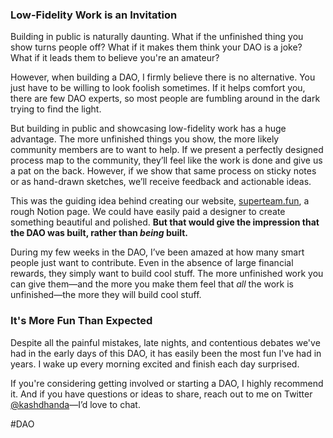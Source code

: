 ### **Low-Fidelity Work is an Invitation**

Building in public is naturally daunting. What if the unfinished thing you show turns people off? What if it makes them think your DAO is a joke? What if it leads them to believe you're an amateur?

However, when building a DAO, I firmly believe there is no alternative. You just have to be willing to look foolish sometimes. If it helps comfort you, there are few DAO experts, so most people are fumbling around in the dark trying to find the light.

But building in public and showcasing low-fidelity work has a huge advantage. The more unfinished things you show, the more likely community members are to want to help. If we present a perfectly designed process map to the community, they’ll feel like the work is done and give us a pat on the back. However, if we show that same process on sticky notes or as hand-drawn sketches, we’ll receive feedback and actionable ideas.

This was the guiding idea behind creating our website, [superteam.fun](https://superteam.fun/), a rough Notion page. We could have easily paid a designer to create something beautiful and polished. **But that would give the impression that the DAO was built, rather than _being_ built.**

During my few weeks in the DAO, I’ve been amazed at how many smart people just want to contribute. Even in the absence of large financial rewards, they simply want to build cool stuff. The more unfinished work you can give them—and the more you make them feel that _all_ the work is unfinished—the more they will build cool stuff.

### **It's More Fun Than Expected**

Despite all the painful mistakes, late nights, and contentious debates we've had in the early days of this DAO, it has easily been the most fun I've had in years. I wake up every morning excited and finish each day surprised.

If you're considering getting involved or starting a DAO, I highly recommend it. And if you have questions or ideas to share, reach out to me on Twitter [@kashdhanda](https://twitter.com/kashdhanda)—I’d love to chat.

#DAO 